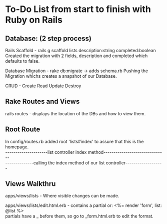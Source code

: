 # To-Do List from start to finish with Ruby on Rails

## Database: (2 step process)

Rails Scaffold - rails g scaffold lists description:string completed:boolean
Created the migration with 2 fields, description and completed which defaults to false.

Database Migration - rake db:migrate -> adds schema.rb
Pushing the Migration whichs creates a snapshot of our Database.

CRUD - Create Read Update Destroy

## Rake Routes and Views

rails routes - displays the location of the DBs and how to view them.

## Root Route

In config/routes.rb added root 'lists#index' to assure that this is the homepage.<br>
---------------------list controller index method-------------------------------<br>
--------------calling the index method of our list controller-------------------

## Views Walkthru

apps/views/lists - Where visible changes can be made.

apps/views/lists/edit.html.erb - contains a partial or: <%= render 'form', list: @list %><br>
partials have a \_ before them, so go to \_form.html.erb to edit the format.
